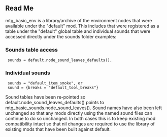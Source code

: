 ## Read Me

mtg_basic_env is a library/archive of the environment nodes that were available under the "default" mod. This includes  that were registered as a table under the "default" global table and individual sounds that were accessed directly under the sounds folder examples:

### Sounds table access
     sounds = default.node_sound_leaves_defaults(),
     
### Individual sounds
     sounds = "default_item_smoke", or
     sound = {breaks = "default_tool_breaks"}
	 
Sound tables have been re-pointed so default.node_sound_leaves_defaults() points to mtg_basic_sounds.node_sound_leaves(). Sound names have also been left unchanged so that any mods directly using the named sound files can continue to do so unchanged.  In both cases this is to keep existing mod compatibility intact so that nil changes are required to use the library of existing mods that have been built against default. 